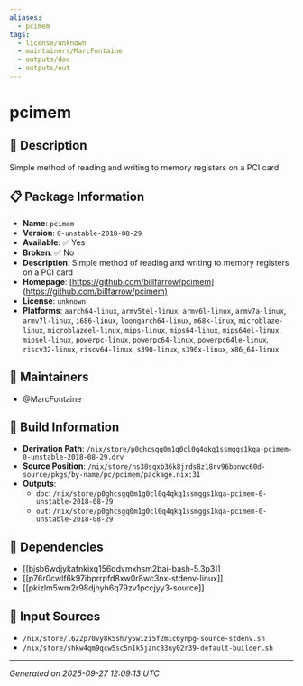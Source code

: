```yaml
---
aliases:
  - pcimem
tags:
  - license/unknown
  - maintainers/MarcFontaine
  - outputs/doc
  - outputs/out
---
```


# pcimem

## 📝 Description

Simple method of reading and writing to memory registers on a PCI card

## 📋 Package Information

- **Name**: `pcimem`
- **Version**: `0-unstable-2018-08-29`
- **Available**: ✅ Yes
- **Broken**: ✅ No
- **Description**: Simple method of reading and writing to memory registers on a PCI card
- **Homepage**: [https://github.com/billfarrow/pcimem](https://github.com/billfarrow/pcimem)
- **License**: `unknown`
- **Platforms**: `aarch64-linux`, `armv5tel-linux`, `armv6l-linux`, `armv7a-linux`, `armv7l-linux`, `i686-linux`, `loongarch64-linux`, `m68k-linux`, `microblaze-linux`, `microblazeel-linux`, `mips-linux`, `mips64-linux`, `mips64el-linux`, `mipsel-linux`, `powerpc-linux`, `powerpc64-linux`, `powerpc64le-linux`, `riscv32-linux`, `riscv64-linux`, `s390-linux`, `s390x-linux`, `x86_64-linux`
## 👥 Maintainers

- @MarcFontaine


## 🔧 Build Information

- **Derivation Path**: `/nix/store/p0ghcsgq0m1g0cl0q4qkq1ssmggs1kqa-pcimem-0-unstable-2018-08-29.drv`
- **Source Position**: `/nix/store/ns30sqxb36k8jrds8z18rv96bpnwc60d-source/pkgs/by-name/pc/pcimem/package.nix:31`
- **Outputs**:
  - `doc`:  `/nix/store/p0ghcsgq0m1g0cl0q4qkq1ssmggs1kqa-pcimem-0-unstable-2018-08-29`
  - `out`:  `/nix/store/p0ghcsgq0m1g0cl0q4qkq1ssmggs1kqa-pcimem-0-unstable-2018-08-29`

## 🔗 Dependencies

- [[bjsb6wdjykafnkixq156qdvmxhsm2bai-bash-5.3p3]]
- [[p76r0cwlf6k97ibprrpfd8xw0r8wc3nx-stdenv-linux]]
- [[pkizlm5wm2r98djhyh6q79zv1pccjyy3-source]]

## 📁 Input Sources

- `/nix/store/l622p70vy8k5sh7y5wizi5f2mic6ynpg-source-stdenv.sh`
- `/nix/store/shkw4qm9qcw5sc5n1k5jznc83ny02r39-default-builder.sh`

---
*Generated on 2025-09-27 12:09:13 UTC*
